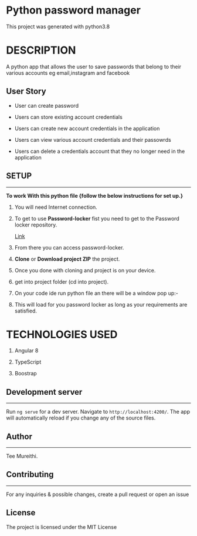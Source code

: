 # Python password manager

This project was generated with python3.8

# DESCRIPTION

A python app that allows the user to save passwords that belong to their various accounts eg email,instagram and facebook

## User Story
- User can create password

- Users can store existing account credentials

- Users can create new account credentials in the application

- Users can view various account credentials and their passowrds

- Users can delete a credentials account that they no longer need in the application





## SETUP
---

**To work With this python file {follow the below instructions for set up.}**

1. You will need Internet connection.


3. To get to use **Password-locker** fist you need to get to the Password locker  repository. 

    [Link](https://github.com/Tee-Mureithi/)

4. From there you can access password-locker.

5. **Clone** or **Download project ZIP** the project.

6. Once you done with cloning and project is on your device.

7. get into project folder (cd into project).

8. On your code ide run python file an there will be a window pop up:- 


9. This will load for you password locker  as long as your requirements are satisfied.


# TECHNOLOGIES USED

1. Angular 8

2. TypeScript

3. Boostrap

## Development server
---
Run `ng serve` for a dev server. Navigate to `http://localhost:4200/`. The app will automatically reload if you change any of the source files.


## Author
---
Tee Mureithi.

## Contributing
---
For any inquiries & possible changes, create a pull request or open an issue

## License
 The project is licensed under the MIT License
